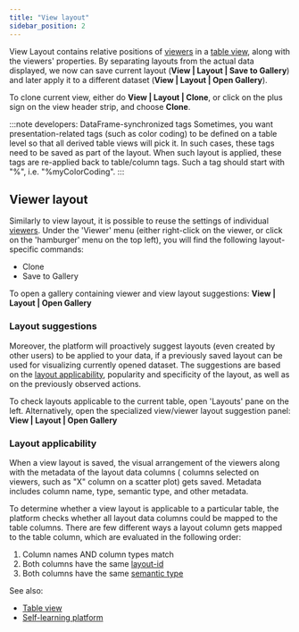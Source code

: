 ```yaml
---
title: "View layout"
sidebar_position: 2
---
```


View Layout contains relative positions of [viewers](../visualize/viewers/viewers.md) in
a [table view](../datagrok/navigation/table-view.md), along with the viewers' properties. By separating layouts from the actual
data displayed, we now can save current layout (**View | Layout | Save to Gallery**)
and later apply it to a different dataset
(**View | Layout | Open Gallery**).

To clone current view, either do **View | Layout | Clone**, or click on the plus sign on the view header strip, and
choose **Clone**.

:::note developers: DataFrame-synchronized tags
Sometimes, you want presentation-related tags (such as color coding) to be defined on a table level so
that all derived table views will pick it. In such cases, these tags need to be saved as part of the layout.
When such layout is applied, these tags are re-applied back to table/column tags. 
Such a tag should start with "%", i.e. "%myColorCoding".
:::

## Viewer layout

Similarly to view layout, it is possible to reuse the settings of individual [viewers](../visualize/viewers/viewers.md).
Under
the 'Viewer' menu (either right-click on the viewer, or click on the 'hamburger' menu on the top left), you will find
the following layout-specific commands:

* Clone
* Save to Gallery

To open a gallery containing viewer and view layout suggestions: **View | Layout | Open Gallery**

### Layout suggestions

Moreover, the platform will proactively suggest layouts (even created by other users) to be applied to your data, if a
previously saved layout can be used for visualizing currently opened dataset. The suggestions are based on
the [layout applicability](#layout-applicability), popularity and specificity of the layout, as well as on the
previously observed actions.

To check layouts applicable to the current table, open 'Layouts' pane on the left. Alternatively, open the specialized
view/viewer layout suggestion panel: **View | Layout | Open Gallery**

### Layout applicability

When a view layout is saved, the visual arrangement of the viewers along with the metadata of the layout data columns (
columns selected on viewers, such as "X" column on a scatter plot) gets saved. Metadata includes column name, type,
semantic type, and other metadata.

To determine whether a view layout is applicable to a particular table, the platform checks whether all layout data
columns could be mapped to the table columns. There are few different ways a layout column gets mapped to the table
column, which are evaluated in the following order:

1. Column names AND column types match
2. Both columns have the same [layout-id](../govern/catalog/tags.md#layout-id)
3. Both columns have the same [semantic type](../govern/catalog/tags.md#quality)

See also:

* [Table view](../datagrok/navigation/table-view.md)
* [Self-learning platform](../govern/catalog/self-learning-platform.md)
